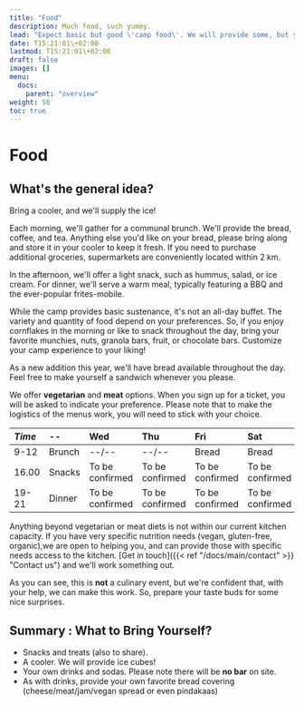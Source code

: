 ```yaml
---
title: "Food"
description: Much food, such yummy.
lead: "Expect basic but good \'camp food\'. We will provide some, but you will have to bring some as well. Check out the timetable below to plan for what additional food to bring."
date: T15:21:01\+02:00
lastmod: T15:21:01\+02:00
draft: false
images: []
menu: 
  docs:
    parent: "overview"
weight: 50
toc: true
---
```

# Food

## What's the general idea?

Bring a cooler, and we'll supply the ice!

Each morning, we'll gather for a communal brunch. We'll provide the bread, coffee, and tea. Anything else you'd like on your bread, please bring along and store it in your cooler to keep it fresh. If you need to purchase additional groceries, supermarkets are conveniently located within 2 km.

In the afternoon, we'll offer a light snack, such as hummus, salad, or ice cream. For dinner, we'll serve a warm meal, typically featuring a BBQ and the ever-popular frites-mobile.

While the camp provides basic sustenance, it's not an all-day buffet. The variety and quantity of food depend on your preferences. So, if you enjoy cornflakes in the morning or like to snack throughout the day, bring your favorite munchies, nuts, granola bars, fruit, or chocolate bars. Customize your camp experience to your liking!

As a new addition this year, we'll have bread available throughout the day. Feel free to make yourself a sandwich whenever you please.

We offer **vegetarian** and **meat** options. When you sign up for a ticket, you will be asked to indicate your preference. Please note that to make the logistics of the menus work, you will need to stick with your choice.

| _Time_ | -- | Wed | Thu | Fri | Sat | Sun |
| :--- | :--- | :--- | :--- | :--- | :--- | :--- |
| 9-12 | Brunch | --/-- | --/-- | Bread | Bread | Bread |
| 16.00 | Snacks | To be confirmed | To be confirmed | To be confirmed | To be confirmed | Leftovers |
| 19-21 | Dinner  | To be confirmed| To be confirmed | To be confirmed | To be confirmed | --/-- |

Anything beyond vegetarian or meat diets is not within our current kitchen capacity. If you have very specific nutrition needs \(vegan, gluten-free, organic\),we are open to helping you, and can provide those with specific needs access to the kitchen. [Get in touch]({{< ref "/docs/main/contact" >}} "Contact us") and we'll work something out.

As you can see, this is **not** a culinary event, but we're confident that, with your help, we can make this work. So, prepare your taste buds for some nice surprises.


## Summary : What to Bring Yourself?
* Snacks and treats (also to share).
* A cooler. We will provide ice cubes!
* Your own drinks and sodas. Please note there will be **no bar** on site.
* As with drinks, provide your own favorite bread covering (cheese/meat/jam/vegan spread or even pindakaas)